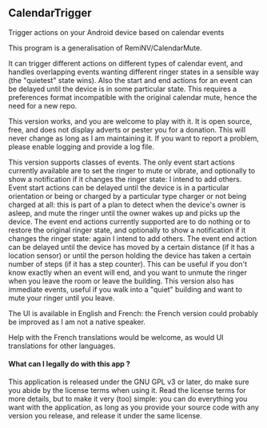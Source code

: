 CalendarTrigger
---------------

Trigger actions on your Android device based on calendar events

This program is a generalisation of RemiNV/CalendarMute.

It can trigger different actions on different types of calendar event, and handles overlapping events wanting different ringer states in a sensible way (the "quietest" state wins). Also the start and end actions for an event can be delayed until the device is in some particular state. This requires a preferences format incompatible with the original calendar mute, hence the need for a new repo.

This version works, and you are welcome to play with it. It is open source, free, and does not display adverts or pester you for a donation. This will never change as long as I am maintaining it. If you want to report a problem, please enable logging and provide a log file.

This version supports classes of events. The only event start actions currently available are to set the ringer to mute or vibrate, and optionally to show a notification if it changes the ringer state: I intend to add others. Event start actions can be delayed until the device is in a particular orientation or being or charged by a particular type charger or not being charged at all: this is
part of a plan to detect when the device's owner is asleep, and mute the ringer
until the owner wakes up and picks up the device. The event end actions currently supported are to do nothing or to restore the original ringer state, and optionally to show a notification if it changes the ringer state: again I intend to add others. The event end action can be delayed until the device has moved by a certain distance (if it has a location sensor) or until the person holding the device has taken a certain number of steps (if it has a step counter). This can be useful if you don't know exactly when an event will end, and you want to unmute the ringer when you leave the room or leave the building.
This version also has immediate events, useful if you walk into a "quiet" building and want to mute your ringer until you leave.

The UI is available in English and French: the French version could probably be improved as I am not a native speaker.

Help with the French translations would be welcome, as would UI translations for other languages.

#### What can I legally do with this app ?
This application is released under the GNU GPL v3 or later, do make sure you abide by the license terms when using it.
Read the license terms for more details, but to make it very (too) simple: you can do everything you want with the application, as long as you provide your source code with any version you release, and 
release it under the same license.
